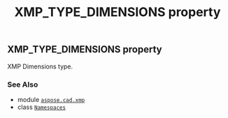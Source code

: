 ﻿---
title: XMP_TYPE_DIMENSIONS property
second_title: Aspose.CAD for Python via .NET API References
description: 
type: docs
weight: 140
url: /python-net/aspose.cad.xmp/namespaces/xmp_type_dimensions/
is_root: false
---

## XMP_TYPE_DIMENSIONS property


XMP Dimensions type.

### See Also
* module [`aspose.cad.xmp`](../../)
* class [`Namespaces`](/cad/python-net/aspose.cad.xmp/namespaces)
